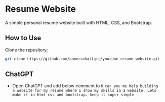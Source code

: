 # Resume Website

A simple personal resume website built with HTML, CSS, and Bootstrap.

## How to Use

Clone the repository:

```bash
git clone https://github.com/aamersohailgit/youtube-resume-website.git
```

## ChatGPT

* Open ChatGPT and add below comment to it
  `can you me help building a website for my resume where I show my skills in a website. Lets make it in html css and bootstrap. keep it super simple`
